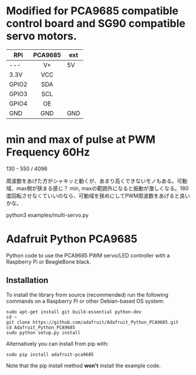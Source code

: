 
# Modified for PCA9685 compatible control board and SG90 compatible servo motors.

RPi   |PCA9685|ext |
------|:-----:|----|
\---  |V+     |5V  |
3.3V  |VCC    |    |
GPIO2 |SDA    ||
GPIO3 |SCL    ||
GPIO4 |OE     ||
GND   |GND    |GND|

# min and max of pulse at PWM Frequency 60Hz
130 - 550 / 4096

周波数をあげた方がシャキッと動くが、あまり高くできないモノもある。可動域、max側が狭まる感じ？
min, maxの範囲外になると振動が激しくなる。180度回転させなくていいのなら、可動域を狭めにしてPWM周波数をあげると良いかな。

python3 examples/multi-servo.py


# Adafruit Python PCA9685
Python code to use the PCA9685 PWM servo/LED controller with a Raspberry Pi or BeagleBone black.

## Installation

To install the library from source (recommended) run the following commands on a Raspberry Pi or other Debian-based OS system:

    sudo apt-get install git build-essential python-dev
    cd ~
    git clone https://github.com/adafruit/Adafruit_Python_PCA9685.git
    cd Adafruit_Python_PCA9685
    sudo python setup.py install

Alternatively you can install from pip with:

    sudo pip install adafruit-pca9685

Note that the pip install method **won't** install the example code.
